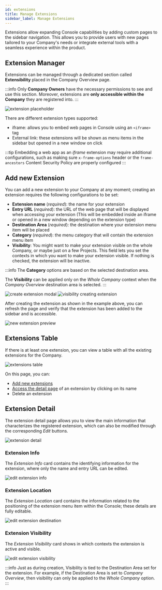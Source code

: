 ```yaml
---
id: extensions
title: Manage Extensions
sidebar_label: Manage Extensions
---
```


Extensions allow expanding Console capabilities by adding custom pages to the sidebar navigation. This allows you to provide users with new pages tailored to your Company's needs or integrate external tools with a seamless experience within the product.

## Extension Manager

Extensions can be managed through a dedicated section called **Extensibility** placed in the Company Overview page.

:::info
Only **Company Owners** have the necessary permissions to see and use this section.
Moreover, extensions are **only accessible within the Company** they are registered into.
:::

![extension placeholder](./img/extensions/extension-placeholder.png)

There are different extension types supported:

- iframe: allows you to embed web pages in Console using an `<iframe>` tag
- External link: these extensions will be shown as menu items in the sidebar but opened in a new window on click

:::tip
Embedding a web app as an *iframe* extension may require additional configurations,
such as making sure `x-frame-options` header or the `frame-ancestors` Content Security Policy are properly configured
:::

## Add new Extension

You can add a new extension to your Company at any moment; creating an extension requires the following configurations to be set:

- **Extension name** (*required*): the name for your extension
- **Entry URL** (*required*): the URL of the web page that will be displayed when accessing your extension (This will be embedded inside an iframe or opened in a new window depending on the extension type)
- **Destination Area** (*required*): the destination where your extension menu item will be placed
- **Category** (*required*): the menu category that will contain the extension menu item
- **Visibility**: You might want to make your extension visible on the whole Company, or maybe just on a few Projects. This field lets you set the contexts in which you want to make your extension visible. If nothing is checked, the extension will be inactive.

:::info
The **Category** options are based on the selected destination area.

The **Visibility** can be applied only on the *Whole Company* context when the *Company Overview* destination area is selected.
:::

![create extension modal](./img/extensions/create-extension-modal.png)
![visibility creating extension](./img/extensions/visibility-creating-extension.png)

After creating the extension as shown in the example above, you can refresh the page and verify that the extension has been added to the sidebar and is accessible.

![new extension preview](./img/extensions/new-extension-preview.png)

## Extensions Table

If there is at least one extension, you can view a table with all the existing extensions for the Company.

![extensions table](./img/extensions/extensions-table.png)

On this page, you can:

- [Add new extensions](#add-new-extension)
- [Access the detail page](#extension-detail) of an extension by clicking on its name
- Delete an extension

## Extension Detail

The extension detail page allows you to view the main information that characterizes the registered extension, which can also be modified through the corresponding *Edit* buttons.

![extension detail](./img/extensions/extension-detail.png)

### Extension Info

The *Extension Info* card contains the identifying information for the extension, where only the name and entry URL can be edited.

![edit extension info](./img/extensions/edit-extension-info.png)

### Extension Location

The *Extension Location* card contains the information related to the positioning of the extension menu item within the Console; these details are fully editable.

![edit extension destination](./img/extensions/edit-extension-destination.png)

### Extension Visibility

The *Extension Visibility* card shows in which contexts the extension is active and visible.

![edit extension visibility](./img/extensions/edit-extension-visibility.png)

:::info
Just as during creation, Visibility is tied to the Destination Area set for the extension.
For example, if the Destination Area is set to *Company Overview*, then visibility can only be applied to the *Whole Company* option.
:::
